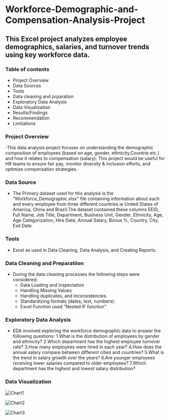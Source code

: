 # Workforce-Demographic-and-Compensation-Analysis-Project
## This Excel project analyzes employee demographics, salaries, and turnover trends using key workforce data.
### Table of contents
- Project Overview
- Data Sources
- Tools
- Data cleaning and prparation
- Exploratory Data Analysis
- Data Visualization
- Results/Findings
- Recommendation
- Limitations

### Project Overview
-This data analysis project focuses on understanding the demographic composition of employees (based on age, gender, ethnicity,Countrie etc.) and how it relates to compensation (salary). This project would be useful for HR teams to ensure fair pay, monitor diversity & inclusion efforts, and optimize compensation strategies.

### Data Source
- The Primary dataset used for this analysis is the "Workforce_Demographic.xlsx" file containing information about each and every employee from three different countries ie United States of America, China and Brazil.The dataset contained these columns EEID, Full Name, Job Title, Department, Business Unit, Gender, Ethnicity, Age,
Age Categorization, Hire Date, Annual Salary, Bonus %, Country, City, Exit Date. 

### Tools
- Excel as used in Data Cleaning, Data Analysis, and Creating Reports.

### Data Cleaning and Preparatiion
- During the data cleaning processes the following steps were considered:
   - Data Loading and inspectation
   - Handling Missing Values
   - Handling duplicates, and inconsistencies.
   - Standardizing formats (dates, text, numbers).
   - Excel Function used "Nested IF function"

### Exploratory Data Analysis
 - EDA involved exploring the workforce demographic data to answer the following questions:
      1.What is the distribution of employees by gender and ethnicity?
      2.Which department has the highest employee turnover rate?
      3.How many employees were hired in each year?
      4.How does the annual salary compare between different cities and countries?
      5.What is the trend in salary growth over the years?
      6.Are younger employees receiving lower salaries compared to older employees?
      7.Which department has the highest and lowest salary distribution?

### Data Visualization




![Chart1](https://github.com/user-attachments/assets/4afc657c-4786-41f5-a941-0bb22a334157)




![Chart2](https://github.com/user-attachments/assets/ab704c1d-f393-4975-89a8-44f371ce9dcf)




![Chart3](https://github.com/user-attachments/assets/ac20db99-e948-4f6a-bf8f-e175f0351b71)






